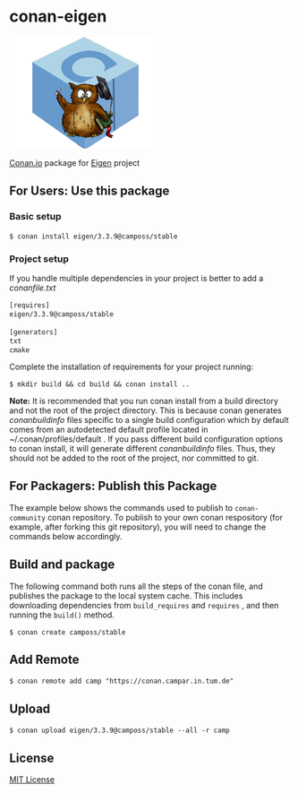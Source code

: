# conan-eigen

![conan-eigen image](/images/conan-eigen.png)


[Conan.io](https://conan.io) package for [Eigen](https://bitbucket.org/eigen/eigen) project

## For Users: Use this package

### Basic setup

    $ conan install eigen/3.3.9@camposs/stable

### Project setup

If you handle multiple dependencies in your project is better to add a *conanfile.txt*

    [requires]
    eigen/3.3.9@camposs/stable

    [generators]
    txt
    cmake

Complete the installation of requirements for your project running:

    $ mkdir build && cd build && conan install ..

**Note:** It is recommended that you run conan install from a build directory and not the root of the project directory.  This is because conan generates *conanbuildinfo* files specific to a single build configuration which by default comes from an autodetected default profile located in ~/.conan/profiles/default .  If you pass different build configuration options to conan install, it will generate different *conanbuildinfo* files.  Thus, they should not be added to the root of the project, nor committed to git.

## For Packagers: Publish this Package

The example below shows the commands used to publish to `conan-community` conan repository. To publish to your own conan respository (for example, after forking this git repository), you will need to change the commands below accordingly.

## Build and package

The following command both runs all the steps of the conan file, and publishes the package to the local system cache.  This includes downloading dependencies from `build_requires` and `requires` , and then running the `build()` method.

    $ conan create camposs/stable

## Add Remote

    $ conan remote add camp "https://conan.campar.in.tum.de"

## Upload

    $ conan upload eigen/3.3.9@camposs/stable --all -r camp

## License

[MIT License](LICENSE)
